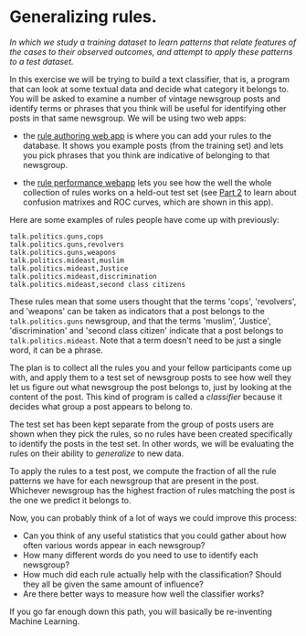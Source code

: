 
# Generalizing rules.

_In which we study a training dataset to learn patterns that relate features of the cases to their observed outcomes, and attempt to apply these patterns to a test dataset._

In this exercise we will be trying to build a text classifier, that is, a program that can look at some textual data and decide what category it belongs to. You will be asked to examine a number of vintage newsgroup posts and identify terms or phrases that you think will be useful for identifying other posts in that same newsgroup. We will be using two web apps:

* the [rule authoring web app](https://marinchapp10.azurewebsites.net/) is where you can add your rules to the database. It shows you example posts (from the training set) and lets you pick phrases that you think are indicative of belonging to that newsgroup.

* the [rule performance webapp](https://ml4managers.shinyapps.io/evaluate_rules/) lets you see how the well the whole collection of rules works on a held-out test set
(see [Part 2](../Part_2) to learn about confusion matrixes and ROC curves, which are shown in this app).

Here are some examples of rules people have come up with previously:
```
talk.politics.guns,cops
talk.politics.guns,revolvers
talk.politics.guns,weapons
talk.politics.mideast,muslim
talk.politics.mideast,Justice
talk.politics.mideast,discrimination
talk.politics.mideast,second class citizens
```
These rules mean that some users thought that the terms 'cops', 'revolvers', and 'weapons' can be taken as indicators that a post belongs to the `talk.politics.guns` newsgroup, and that the terms 'muslim', 'Justice', 'discrimination' and 'second class citizen' indicate that a post belongs to `talk.politics.mideast`. Note that a term doesn't need to be just a single word, it can be a phrase.

The plan is to collect all the rules you and your fellow participants come up with, and apply them to a test set of newsgroup posts to see how well they let us figure out what newsgroup the post belongs to, just by looking at the content of the post. This kind of program is called a _classifier_ because it decides what group a post appears to belong to.

The test set has been kept separate from the group of posts users are shown when they pick the rules, so no rules have been created specifically to identify the posts in the test set. In other words, we will be evaluating the rules on their ability to *generalize* to new data.

To apply the rules to a test post, we compute the fraction of all the rule patterns we have for each newsgroup that are present in the post. Whichever newsgroup has the highest fraction of rules matching the post is the one we predict it belongs to.

Now, you can probably think of a lot of ways we could improve this process:

* Can you think of any useful statistics that you could gather about how often various words appear in each newsgroup? 
* How many different words do you need to use to identify each newsgroup? 
* How much did each rule actually help with the classification? Should they all be given the same amount of influence?
* Are there better ways to measure how well the classifier works? 

If you go far enough down this path, you will basically be re-inventing Machine Learning.
